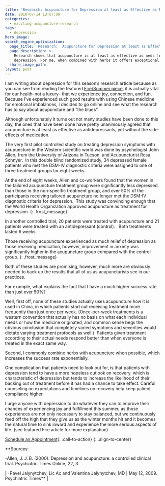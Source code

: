 ```yaml
---
title: 'Research: Acupuncture for Depression at least as Effective as Medication'
date: 2010-07-14 13:07:00
categories:
  - exciting-acupuncture-research
tags:
  - depression
hero_image:
search_engine_optimization:
  page_title: 'Research:  Acupuncture for Depression at least as Effective as Medication'
  page_description: >-
    Research shows that acupuncture is at least as effective as meds for
    depression. For me, when combined with herbs it offers exceptional response.
  share_image_path:
layout: post
---
```


I am writing about depression for this season’s research article because as you can see from reading the featured [Fire/Summer piece](/2018/03/15/ready-set-wood-season-tips-for-staying-balanced-in-spring/2017/05/22/summer-is-here-time-to-nurture-your-heart-fire/), it is actually vital for our health–not a luxury– that we experience joy, connection, and fun.&nbsp; Because I’ve experienced such good results with using Chinese medicine for emotional imbalances, I decided to go online and see what the research has to say about acupuncture and “the blues”.

Although unfortunately it turns out not many studies have been done to this day, the ones that have been done have pretty unanimously agreed that acupuncture is at least as effective as antidepressants, yet without the side-effects of medication.

The very first pilot controlled study on treating depression symptoms with acupuncture in the Western scientific world was done by psychologist John Allen, from the University of Arizona in Tucson, and Acupuncturist Rosa Schnyer. &nbsp;In this double blind randomized study, 34 depressed female patients who met the DSM-IV diagnostic criteria were assigned to one of three treatment groups for eight weeks.&nbsp;

At the end of eight weeks, Allen and co-workers found that the women in the tailored acupuncture treatment group were significantly less depressed than those in the non-specific treatment group, and over 50% of the participants receiving tailored acupuncture no longer met the DSM-IV diagnostic criteria for depression.&nbsp; This study was convincing enough that the World Health Organization approved acupuncture as treatment for depression.
{: .frost_message}

In another controlled trial, 20 patients were treated with acupuncture and 21 patients were treated with an antidepressant (control).&nbsp; &nbsp;Both treatments lasted 6 weeks.

Those receiving acupuncture experienced as much relief of depression as those receiving medication, however, improvement in anxiety was significantly higher in the acupuncture group compared with the control group.
{: .frost_message}

Both of these studies are promising, however, much more are obviously needed to back up the results that all of us as acupuncturists see in our practices. &nbsp;

For example, what explains the fact that I have a much higher success rate than just over 50%?

Well, first off, none of these studies actually uses acupuncture how it is used in China, in which patients start out receiving treatment more frequently than just once per week. (Once-per-week treatments is a western convention that actually has no basis on what each individual needs or how the medicine originated, and common sense begs the obvious conclusion that completely varied symptoms and severities would dictate varying treatment protocols as well.)&nbsp; Patients given treatment according to their actual needs respond better than when everyone is treated in the exact same way.&nbsp;

Second, I commonly combine herbs with acupuncture when possible, which increases the success rate exponentially.

One complication that patients need to look out for, is that patients with depression tend to have a more hopeless outlook on recovery, which is characteristic of depression but tends to increase the likelihood of their backing out of treatment before it has had a chance to take effect. Careful counseling on expectations and timelines on recovery help keep patient compliance higher.

I urge anyone with depression to do whatever they can to improve their chances of experiencing joy and fulfillment this summer, as those experiences are not only necessary to stay balanced, but we continuously feed off the high that they give us as the winter months hit and it becomes the natural time to sink inward and experience the more serious aspects of life. (see featured Fire article for more explanation)

[Schedule an Appointment](/make-an-appointment/){: .call-to-action}
{: .align-to-center}

\*\*Sources:

-Allen, J. J. B. (2000). Depression and acupuncture: a controlled clinical trial. Psychiatric Times Online, 22, 3.

| -Pavel Jalynytchev, Lic Ac and Valentina Jalynytchev, MD | May 12, 2009. Psychiatric Times\*\* |